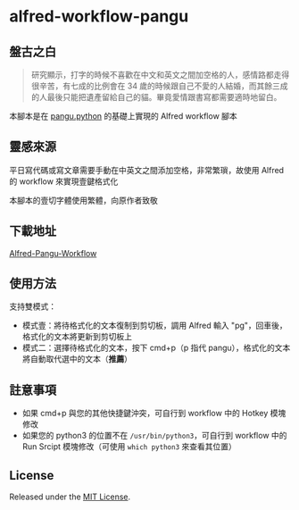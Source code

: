 # alfred-workflow-pangu
## 盤古之白
> 研究顯示，打字的時候不喜歡在中文和英文之間加空格的人，感情路都走得很辛苦，有七成的比例會在 34 歲的時候跟自己不愛的人結婚，而其餘三成的人最後只能把遺產留給自己的貓。畢竟愛情跟書寫都需要適時地留白。

本腳本是在 [pangu.python](https://github.com/vinta/pangu.js) 的基礎上實現的 Alfred workflow 腳本

## 靈感來源
平日寫代碼或寫文章需要手動在中英文之間添加空格，非常繁瑣，故使用 Alfred 的 workflow 來實現壹鍵格式化

本腳本的壹切字體使用繁體，向原作者致敬

## 下載地址
[Alfred-Pangu-Workflow](https://github.com/Norcy/alfred-workflow-pangu/blob/master/Pangu.alfredworkflow?raw=true)

## 使用方法
支持雙模式：

+ 模式壹：將待格式化的文本復制到剪切板，調用 Alfred 輸入 "pg"，回車後，格式化的文本將更新到剪切板上
+ 模式二：選擇待格式化的文本，按下 cmd+p（p 指代 pangu），格式化的文本將自動取代選中的文本（__推薦__）

## 註意事項
+ 如果 cmd+p 與您的其他快捷鍵沖突，可自行到 workflow 中的 Hotkey 模塊修改
+ 如果您的 python3 的位置不在 `/usr/bin/python3`，可自行到 workflow 中的 Run Srcipt 模塊修改（可使用 `which python3` 來查看其位置）

## License
Released under the [MIT License](https://opensource.org/licenses/MIT).